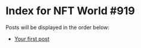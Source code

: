 # Index for NFT World #919
Posts will be displayed in the order below:

- [Your first post](./001-first.md)

